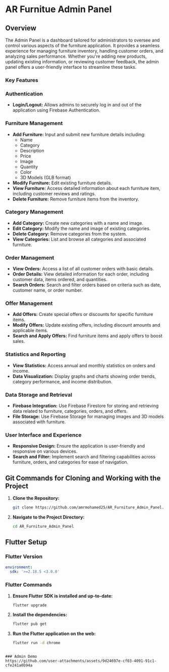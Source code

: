 # AR Furnitue Admin Panel

## Overview

The Admin Panel is a dashboard tailored for administrators to oversee and control various aspects of the furniture application. It provides a seamless experience for managing furniture inventory, handling customer orders, and analyzing sales performance. Whether you're adding new products, updating existing information, or reviewing customer feedback, the admin panel offers a user-friendly interface to streamline these tasks.

### Key Features

### Authentication
- **Login/Logout:** Allows admins to securely log in and out of the application using Firebase Authentication.

### Furniture Management
- **Add Furniture:** Input and submit new furniture details including:
  - Name
  - Category
  - Description
  - Price
  - Image
  - Quantity
  - Color
  - 3D Models (GLB format)
- **Modify Furniture:** Edit existing furniture details.
- **View Furniture:** Access detailed information about each furniture item, including customer reviews and ratings.
- **Delete Furniture:** Remove furniture items from the inventory.

### Category Management
- **Add Category:** Create new categories with a name and image.
- **Edit Category:** Modify the name and image of existing categories.
- **Delete Category:** Remove categories from the system.
- **View Categories:** List and browse all categories and associated furniture.

### Order Management
- **View Orders:** Access a list of all customer orders with basic details.
- **Order Details:** View detailed information for each order, including customer data, items ordered, and quantities.
- **Search Orders:** Search and filter orders based on criteria such as date, customer name, or order number.

### Offer Management
- **Add Offers:** Create special offers or discounts for specific furniture items.
- **Modify Offers:** Update existing offers, including discount amounts and applicable items.
- **Search and Apply Offers:** Find furniture items and apply offers to boost sales.

### Statistics and Reporting
- **View Statistics:** Access annual and monthly statistics on orders and income.
- **Data Visualization:** Display graphs and charts showing order trends, category performance, and income distribution.

### Data Storage and Retrieval
- **Firebase Integration:** Use Firebase Firestore for storing and retrieving data related to furniture, categories, orders, and offers.
- **File Storage:** Use Firebase Storage for managing images and 3D models associated with furniture.

### User Interface and Experience
- **Responsive Design:** Ensure the application is user-friendly and responsive on various devices.
- **Search and Filter:** Implement search and filtering capabilities across furniture, orders, and categories for ease of navigation.

## Git Commands for Cloning and Working with the Project

1. **Clone the Repository:**
   ```bash
   git clone https://github.com/amrmohamed25/AR_Furniture_Admin_Panel.git
   ```

2. **Navigate to the Project Directory:**
   ```bash
   cd AR_Furniture_Admin_Panel
   ```

## Flutter Setup

### Flutter Version
```yaml
environment:
  sdk: '>=2.18.5 <3.0.0'
```


### Flutter Commands
1. **Ensure Flutter SDK is installed and up-to-date:**
   ```bash
   flutter upgrade
   ```

2. **Install the dependencies:**
   ```bash
   flutter pub get
   ```

3. **Run the Flutter application on the web:**
   ```bash
   flutter run -d chrome
   ```
```

### Admin Demo
https://github.com/user-attachments/assets/9d24697e-cf03-4091-91c1-cfe241a0b94a

